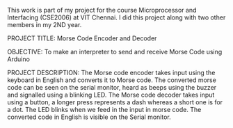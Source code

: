 This work is part of my project for the course Microprocessor and Interfacing (CSE2006) at VIT Chennai. I did this project along with two other members in my 2ND year. 

PROJECT TITLE: Morse Code Encoder and Decoder

OBJECTIVE: To make an interpreter to send and receive Morse Code using Arduino

PROJECT DESCRIPTION:
The Morse code encoder takes input using the keyboard in English and converts it to Morse code. The converted morse code can be seen on the serial monitor, heard as beeps using the buzzer and signalled using a blinking LED. 
The Morse code decoder takes input using a button, a longer press represents a dash whereas a short one is for a dot. The LED blinks when we feed in the input in morse code. The converted code in English is visible on the Serial monitor. 
